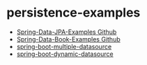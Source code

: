 # persistence-examples

- [Spring-Data-JPA-Examples Github](https://github.com/spring-projects/spring-data-examples/tree/master/jpa)
- [Spring-Data-Book-Examples Github](https://github.com/spring-projects/spring-data-book/tree/master/jpa)
- [spring-boot-multiple-datasource](https://github.com/jahe/spring-boot-multiple-datasources)
- [spring-boot-dynamic-datasource](https://github.com/helloworlde/SpringBoot-DynamicDataSource)
